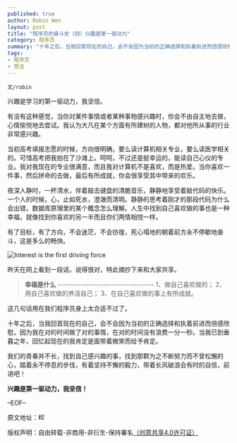 ```yaml
---
published: true
author: Robin Wen
layout: post
title: "程序员的奋斗史（四）兴趣是第一驱动力"
category: 程序员
summary: "十年之后，当我回首现在的自己，会不会因为当初的正确选择和执着前进而倍感欣慰。因为我在对的时间做了对的事情，在对的时间没有浪费一分一秒。当我已到垂暮之年，回忆起现在的我肯定是面带着微笑而给予肯定。"
tags: 
- 程序员
- 想法
---
```


`文/robin`

兴趣是学习的第一驱动力，我坚信。

有没有这种感觉，当你对某件事情或者某种事物感兴趣时，你会不由自主地去做，心情愉悦地去尝试。我认为大凡在某个方面有所建树的人物，都对他所从事的行业非常感兴趣。

当初高考填报志愿的时候，方向很明确，要么读计算机相关专业，要么读医学相关的。可惜高考把我拍在了沙滩上。呵呵，不过还是挺幸运的，能读自己心仪的专业。我对我现在的专业很满意，而且我对计算机不是喜欢，而是热爱。当你喜欢一件事，然后拼命的去做，最后有所成就，你会很享受其中带来的欢乐。

夜深人静时，一杯清水，伴着敲击键盘的清脆音乐，静静地享受着敲代码的快乐。一个人的时候，心，止如死水，澄澈而清明。静静的思考着刚才的那段代码为什么会出错，数据库原理里的某个概念怎么理解。人生中找到自己喜欢做的事也是一种幸福，就像找到你喜欢的另一半而且你们两情相悦一样。

有了目标，有了方向，不会迷茫，不会彷徨，死心塌地的朝着前方永不停歇地奋斗，这是多么的畅快。

![Interest is the first driving force](https://cdn.wenguobing.com/YpXWXqK.jpg)

昨天在网上看到一段话，说得很对，特此摘抄下来和大家共享。

> **幸福是什么**
> \-\-\-\-\-\-\-\-\-\-\-\-\-\-\-\-\-\-\-\-\-\-\-\-\-\-\-\-\-\-\-\-\-\-
> 1、做自己喜欢做的；
> 2、用自己喜欢做的养活自己；
> 3、在自己喜欢做的事上有所成就。

这几句话用在我们程序员身上太合适不过了。

十年之后，当我回首现在的自己，会不会因为当初的正确选择和执着前进而倍感欣慰。因为我在对的时间做了对的事情，在对的时间没有浪费一分一秒。当我已到垂暮之年，回忆起现在的我肯定是面带着微笑而给予肯定。

我们的青春并不长，找到自己感兴趣的事，找到那颗为之不断努力而不曾松懈的心，踏着永不停息的步伐，有着坚持不懈的毅力，带着长风破浪会有时的自信，前进吧！

**兴趣是第一驱动力，我坚信！**

–EOF–

原文地址：<a href="http://blog.csdn.net/justdb/article/details/7536831" target="_blank"><img src="https://cdn.wenguobing.com/BROigUO.jpg" title="程序员的奋斗史（四）兴趣是第一驱动力" height="16px" width="16px" border="0" alt="程序员的奋斗史（四）兴趣是第一驱动力" /></a>

版权声明：自由转载-非商用-非衍生-保持署名<a href="http://creativecommons.org/licenses/by-nc-nd/4.0/deed.zh" target="_blank">（创意共享4.0许可证）</a>
